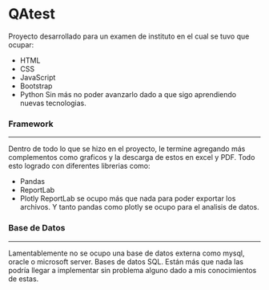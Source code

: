 # QAtest
Proyecto desarrollado para un examen de instituto en el cual se tuvo que ocupar:
* HTML
* CSS
* JavaScript
* Bootstrap
* Python
Sin más no poder avanzarlo dado a que sigo aprendiendo nuevas tecnologias.

### Framework
------
Dentro de todo lo que se hizo en el proyecto, le termine agregando más complementos como graficos y la descarga de estos en excel y PDF. Todo esto logrado con diferentes librerias como:
* Pandas
* ReportLab
* Plotly
ReportLab se ocupo más que nada para poder exportar los archivos. Y tanto pandas como plotly se ocupo para el analisis de datos.

### Base de Datos
------
Lamentablemente no se ocupo una base de datos externa como mysql, oracle o microsoft server. Bases de datos SQL.
Están más que nada las podría llegar a implementar sin problema alguno dado a mis conocimientos de estas.

